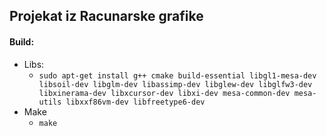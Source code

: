 ## Projekat iz Racunarske grafike

#### Build:
* Libs:
   * `sudo apt-get install g++ cmake build-essential libgl1-mesa-dev libsoil-dev libglm-dev libassimp-dev libglew-dev libglfw3-dev libxinerama-dev libxcursor-dev libxi-dev mesa-common-dev mesa-utils libxxf86vm-dev libfreetype6-dev`
* Make
   * `make`


